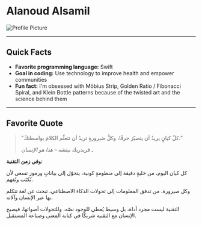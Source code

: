 # Alanoud Alsamil

![Profile Picture](./images/profile.jpg)

---

## Quick Facts
- **Favorite programming language:** Swift
- **Goal in coding:** Use technology to improve health and empower communities
- **Fun fact:** I'm obsessed with Möbius Strip, Golden Ratio / Fibonacci Spiral, and Klein Bottle patterns because of the twisted art and the science behind them

---

## Favorite Quote

> "كلّ كيانٍ يريدُ أن يتصيّرَ حرفًا، وكلَّ صَيرورةٍ تريدُ أن تتعلّم الكلامَ بواسطتكَ."
> 
> ـ فريدريك نيتشه – *هذا هو الإنسان*

**وفي زمن التقنية:**

كل كيان اليوم، من خليةٍ دقيقة إلى منظومةٍ كونية، يتحوّل إلى بياناتٍ ورموز تسعى لأن تُكتَب وتُفهم.

وكل صيرورة، من تدفق المعلومات إلى تحولات الذكاء الاصطناعي، تبحث عن لغة تتكلم بها عبر الإنسان وآلاته.

التقنية ليست مجرد أداة، بل وسيط يُعطي للوجود نصّه، وللتحولات أصواتها، فيصبح الإنسان مع التقنية شريكًا في كتابة المعنى وصناعة المستقبل.

